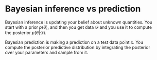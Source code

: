 # Bayesian inference vs prediction
Bayesian inference is updating your belief about unknown quantities. You start with a prior $p(\theta)$, and then you get data $\mathcal{D}$ and you use it to compute the posterior $p(\theta | \mathcal{D})$.

Bayesian prediction is making a prediction on a test data point $x$. You compute the posterior predictive distribution by integrating the posterior over your parameters and sample from it.